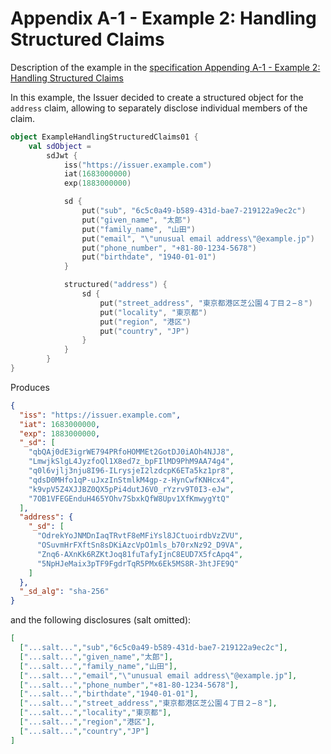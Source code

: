 <!--- TEST_NAME ExampleHandlingStructuredClaims01Test --> 

# Appendix A-1 - Example 2: Handling Structured Claims

Description of the example in the [specification Appending A-1 - Example 2: Handling Structured Claims](https://www.ietf.org/archive/id/draft-ietf-oauth-selective-disclosure-jwt-06.html#name-example-2-handling-structur)

In this example, the Issuer decided to create a structured object for the `address` claim, allowing to separately 
disclose individual members of the claim.

```kotlin
object ExampleHandlingStructuredClaims01 {
    val sdObject =
        sdJwt {
            iss("https://issuer.example.com")
            iat(1683000000)
            exp(1883000000)

            sd {
                put("sub", "6c5c0a49-b589-431d-bae7-219122a9ec2c")
                put("given_name", "太郎")
                put("family_name", "山田")
                put("email", "\"unusual email address\"@example.jp")
                put("phone_number", "+81-80-1234-5678")
                put("birthdate", "1940-01-01")
            }

            structured("address") {
                sd {
                    put("street_address", "東京都港区芝公園４丁目２−８")
                    put("locality", "東京都")
                    put("region", "港区")
                    put("country", "JP")
                }
            }
        }
}
```
Produces

```json
{
  "iss": "https://issuer.example.com",
  "iat": 1683000000,
  "exp": 1883000000,
  "_sd": [
    "qbQAj0dE3igrWE794PRfoHOMMEt2GotDJ0iAOh4NJJ8",
    "LmwjkSlgL4JyzfoQl1X8ed7z_bpFIlMD9PhM9AA74g4",
    "q0l6vjlj3nju8I96-ILrysjeI2lzdcpK6ETa5kz1pr8",
    "qdsD0MHfo1qP-uJxzInStmlkM4gp-z-HynCwfKNHcx4",
    "k9vpV5Z4XJJBZ0QX5pPi4dutJ6V0_rYzrv9T0I3-eJw",
    "7OB1VFEGEnduH465YOhv7SbxkQfW8Upv1XfKmwygYtQ"
  ],
  "address": {
    "_sd": [
      "OdrekYoJNMDnIaqTRvtF8eMFiYsl8JCtuoirdbVzZVU",
      "OSuvmHrFXftSn8sDKiAzcVpO1mls_b70rxNz92_D9VA",
      "Znq6-AXnKk6RZKtJoq81fuTafyIjnC8EUD7X5fcApq4",
      "5NpHJeMaix3pTF9FgdrTqR5PMx6Ek5MS8R-3htJFE9Q"
    ]
  },
  "_sd_alg": "sha-256"
}
```

and the following disclosures (salt omitted):

```json 
[
  ["...salt...","sub","6c5c0a49-b589-431d-bae7-219122a9ec2c"],
  ["...salt...","given_name","太郎"],
  ["...salt...","family_name","山田"],
  ["...salt...","email","\"unusual email address\"@example.jp"],
  ["...salt...","phone_number","+81-80-1234-5678"],
  ["...salt...","birthdate","1940-01-01"],
  ["...salt...","street_address","東京都港区芝公園４丁目２−８"],
  ["...salt...","locality","東京都"],
  ["...salt...","region","港区"],
  ["...salt...","country","JP"]
]
```

<!--- KNIT ExampleHandlingStructuredClaims01.kt -->
<!--- TEST ExampleHandlingStructuredClaims01.sdObject.assertThat("Appendix 1 - Example 2: Handling Structured Claims", 10) -->
